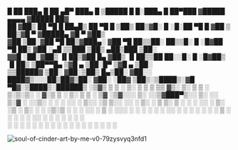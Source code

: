  █    ██  ███▄    █  ██ ▄█▀ ███▄    █  ▒█████   █     █░███▄    █     ██▀███  ▓█████  ▄▄▄▄   ▓█████  ██▓    
 ██  ▓██▒ ██ ▀█   █  ██▄█▒  ██ ▀█   █ ▒██▒  ██▒▓█░ █ ░█░██ ▀█   █    ▓██ ▒ ██▒▓█   ▀ ▓█████▄ ▓█   ▀ ▓██▒    
▓██  ▒██░▓██  ▀█ ██▒▓███▄░ ▓██  ▀█ ██▒▒██░  ██▒▒█░ █ ░█▓██  ▀█ ██▒   ▓██ ░▄█ ▒▒███   ▒██▒ ▄██▒███   ▒██░    
▓▓█  ░██░▓██▒  ▐▌██▒▓██ █▄ ▓██▒  ▐▌██▒▒██   ██░░█░ █ ░█▓██▒  ▐▌██▒   ▒██▀▀█▄  ▒▓█  ▄ ▒██░█▀  ▒▓█  ▄ ▒██░    
▒▒█████▓ ▒██░   ▓██░▒██▒ █▄▒██░   ▓██░░ ████▓▒░░░██▒██▓▒██░   ▓██░   ░██▓ ▒██▒░▒████▒░▓█  ▀█▓░▒████▒░██████▒
░▒▓▒ ▒ ▒ ░ ▒░   ▒ ▒ ▒ ▒▒ ▓▒░ ▒░   ▒ ▒ ░ ▒░▒░▒░ ░ ▓░▒ ▒ ░ ▒░   ▒ ▒    ░ ▒▓ ░▒▓░░░ ▒░ ░░▒▓███▀▒░░ ▒░ ░░ ▒░▓  ░
░░▒░ ░ ░ ░ ░░   ░ ▒░░ ░▒ ▒░░ ░░   ░ ▒░  ░ ▒ ▒░   ▒ ░ ░ ░ ░░   ░ ▒░     ░▒ ░ ▒░ ░ ░  ░▒░▒   ░  ░ ░  ░░ ░ ▒  ░
 ░░░ ░ ░    ░   ░ ░ ░ ░░ ░    ░   ░ ░ ░ ░ ░ ▒    ░   ░    ░   ░ ░      ░░   ░    ░    ░    ░    ░     ░ ░   
   ░              ░ ░  ░            ░     ░ ░      ░            ░       ░        ░  ░ ░         ░  ░    ░  ░
                                                                                           ░                


![soul-of-cinder-art-by-me-v0-79zysvyq3nfd1](https://github.com/user-attachments/assets/9d0611a5-f270-4057-af3f-f9da03ac4906)

